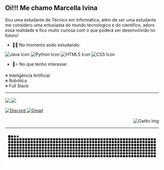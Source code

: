 ## Oi!!! Me chamo Marcella Ivina
Sou uma estudante de Técnico em Informática, além de ser uma estudante me considero uma entusiasta do mundo tecnologico e do científico, adoro essa realidade e fico muito curiosa com o que poderá ser desenvolvido no futuro! 

- 📖🌱 No momento ando estudando: <br>

<img src="https://icongr.am/devicon/java-original.svg?size=128&color=currentColor" width="40" height="40" alt="Java Icon"> <img src="https://icongr.am/devicon/python-original.svg?size=128&color=currentColor" width="40" height="40" alt="Python Icon"> <img src="https://icongr.am/devicon/html5-original.svg?size=128&color=currentColor" width="40" height="40" alt="HTML5 Icon"> <img src="https://icongr.am/devicon/css3-original.svg?size=128&color=currentColor" width="40" height="40" alt="CSS Icon">

- 🤩⭐ No que tenho interesse: <br>

※ Inteligência Artificial <br>
※ Robótica <br>
※ Full Stack <br>

<hr>
<div>
<a href="https://github.com/MarcyIvi/github-readme-stats">
  <img height=200 align="center" src="https://github-readme-stats.vercel.app/api?username=MarcyIvi&show_icons=true&theme=radical" />
</a>
<a href="https://github.com/MarcyIvi/convoychat">
  <img height=200 align="center" src="https://github-readme-stats.vercel.app/api/top-langs?username=MarcyIvi&layout=donut&langs_count=8&card_width=320i&show_icons=true&theme=radical" />
</a>
</div>

<br>
<div>
<a href="https://discord.com/invite/marcy_ivi.05" target="_blank">
  <img src="https://img.shields.io/badge/Discord-%237289DA.svg?style=for-the-badge&logo=discord&logoColor=white" alt="Discord" />
</a>  
<a href="mailto:a.ivna@aluno.ifce.edu.br" target="_blank">
  <img src="https://img.shields.io/badge/Gmail-red?style=for-the-badge&logo=gmail&logoColor=white" alt="Gmail" />
</a>
</div>




<br >
<div style="text-align: right;">
  <img src="https://i.pinimg.com/564x/61/a8/89/61a889787b31c9ab0996a0d29f586d5a.jpg" alt="Gatito Img" width="80" height="80">
</div>


<hr>
<div>
  <picture>
    <source media="(prefers-color-scheme: dark)" srcset="https://raw.githubusercontent.com/MarcyIvi/MarcyIvi/output/github-contribution-grid-snake-dark.svg">
    <source media="(prefers-color-scheme: light)" srcset="https://raw.githubusercontent.com/MarcyIvi/MarcyIvi/output/github-contribution-grid-snake.svg">
    <img alt="github contribution grid snake animation" src="https://raw.githubusercontent.com/MarcyIvi/MarcyIvi/output/github-contribution-grid-snake.svg">
  </picture>
</div>
